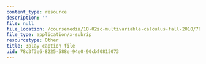 ```yaml
---
content_type: resource
description: ''
file: null
file_location: /coursemedia/18-02sc-multivariable-calculus-fall-2010/78c3f3e68225588e94e090cbf0813073_ocdM30Wm_8g.vtt
file_type: application/x-subrip
resourcetype: Other
title: 3play caption file
uid: 78c3f3e6-8225-588e-94e0-90cbf0813073
---
```

